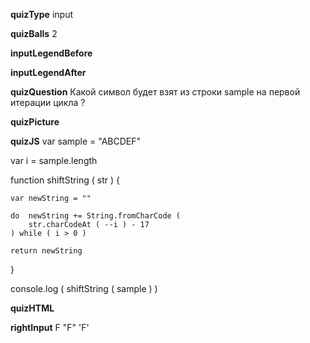 ____quizType____
input

____quizBalls____
2

____inputLegendBefore____


____inputLegendAfter____


____quizQuestion____
Какой символ будет взят из строки sample на первой итерации цикла ?


____quizPicture____


____quizJS____
var sample = "ABCDEF"

var i = sample.length

function shiftString ( str ) {

    var newString = ""

    do  newString += String.fromCharCode (
        str.charCodeAt ( --i ) - 17
    ) while ( i > 0 )

    return newString
}

console.log (
    shiftString ( sample )
)


____quizHTML____


____rightInput____
F
"F"
'F'
